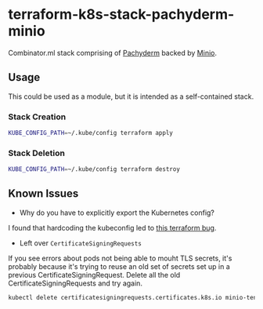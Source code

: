 # terraform-k8s-stack-pachyderm-minio

Combinator.ml stack comprising of [Pachyderm](https://github.com/combinator-ml/terraform-k8s-pachyderm) backed by [Minio](https://github.com/combinator-ml/terraform-k8s-minio).

## Usage

This could be used as a module, but it is intended as a self-contained stack.

### Stack Creation

```bash
KUBE_CONFIG_PATH=~/.kube/config terraform apply
```

### Stack Deletion

```bash
KUBE_CONFIG_PATH=~/.kube/config terraform destroy 
```

## Known Issues

- Why do you have to explicitly export the Kubernetes config?

I found that hardcoding the kubeconfig led to [this terraform bug](https://github.com/terraform-aws-modules/terraform-aws-eks/issues/1234).

- Left over `CertificateSigningRequests`

If you see errors about pods not being able to mouht TLS secrets, it's probably because it's trying to reuse an old set of secrets set up in a previous CertificateSigningRequest. Delete all the old CertificateSigningRequests and try again.

```bash
kubectl delete certificatesigningrequests.certificates.k8s.io minio-tenant-default-csr minio-tenant-console-default-csr
```
